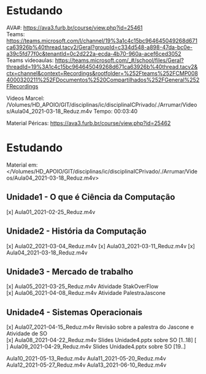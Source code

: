 # Estudando

AVA#: <https://ava3.furb.br/course/view.php?id=25461>  
Teams: <https://teams.microsoft.com/l/channel/19%3a1c4c15bc964645049268d671ca63926b%40thread.tacv2/Geral?groupId=c334d548-a898-47da-bc0e-a39c5fd77f0c&tenantId=0c2d222a-ecda-4b70-960a-acef6ced3052>  
Teams videoaulas: <https://teams.microsoft.com/_#/school/files/Geral?threadId=19%3A1c4c15bc964645049268d671ca63926b%40thread.tacv2&ctx=channel&context=Recordings&rootfolder=%252Fteams%252FCMP0084000320211%252FDocumentos%2520Compartilhados%252FGeneral%252FRecordings>  

Videos Marcel:
/Volumes/HD_APOIO/GIT/disciplinas/ic/disciplinaICPrivado/_._/Arrumar/Videos/Aula04_2021-03-18_Reduz.m4v
  Tempo: 00:03:40


Material Péricas:
<https://ava3.furb.br/course/view.php?id=25462>

# Estudando

Material em: </Volumes/HD_APOIO/GIT/disciplinas/ic/disciplinaICPrivado/_._/Arrumar/Videos/Aula04_2021-03-18_Reduz.m4v>

## Unidade1 - O que é Ciência da Computação

[x] Aula01_2021-02-25_Reduz.m4v

## Unidade2 - História da Computação

[x] Aula02_2021-03-04_Reduz.m4v
[x] Aula03_2021-03-11_Reduz.m4v
[x] Aula04_2021-03-18_Reduz.m4v

## Unidade3 - Mercado de trabalho

[x] Aula05_2021-03-25_Reduz.m4v Atividade StakOverFlow  
[x] Aula06_2021-04-08_Reduz.m4v Atividade PalestraJascone  

## Unidade4 - Sistemas Operacionais

[x] Aula07_2021-04-15_Reduz.m4v  Revisão sobre a palestra do Jascone e Atividade de SO  
[x] Aula08_2021-04-22_Reduz.m4v Slides Unidade4.pptx sobre SO  [1..18]
[ ] Aula09_2021-04-29_Reduz.m4v Slides Unidade4.pptx sobre SO  [19..]

Aula10_2021-05-13_Reduz.m4v
Aula11_2021-05-20_Reduz.m4v
Aula12_2021-05-27_Reduz.m4v
Aula13_2021-06-10_Reduz.m4v
